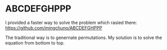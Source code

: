 # ABCDEFGHPPP

I provided a faster way to solve the problem which rasied there:
https://github.com/mingchuno/ABCDEFGHPPP

The traditional way is to genernate permutations.
My solution is to solve the equation from bottom to top.

